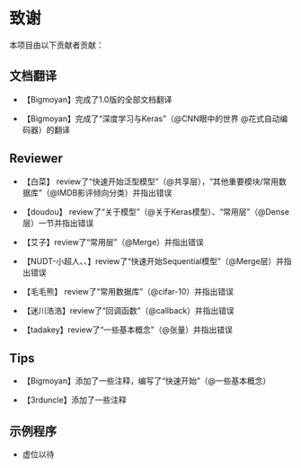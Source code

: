 ﻿# 致谢

本项目由以下贡献者贡献：

## 文档翻译

* 【Bigmoyan】完成了1.0版的全部文档翻译

* 【Bigmoyan】完成了“深度学习与Keras”（@CNN眼中的世界 @花式自动编码器）的翻译

## Reviewer

* 【白菜】 review了“快速开始泛型模型”（@共享层），“其他重要模块/常用数据库”（@IMDB影评倾向分类）并指出错误

* 【doudou】 review了“关于模型”（@关于Keras模型）、“常用层”（@Dense层）一节并指出错误

* 【艾子】review了“常用层”（@Merge）并指出错误

* 【NUDT-小超人、、】review了“快速开始Sequential模型”（@Merge层）并指出错误

* 【毛毛熊】 review了“常用数据库”（@cifar-10）并指出错误

* 【迷川浩浩】review了“回调函数”（@callback）并指出错误 

* 【tadakey】review了“一些基本概念”（@张量）并指出错误


## Tips

* 【Bigmoyan】添加了一些注释，编写了“快速开始”（@一些基本概念）

* 【3rduncle】添加了一些注释

## 示例程序

* 虚位以待
